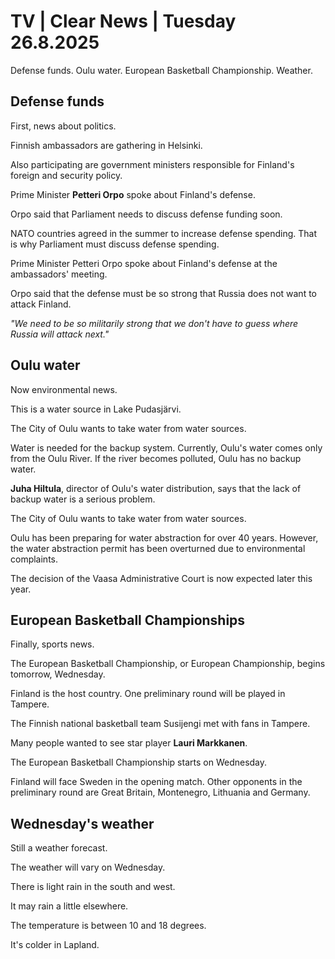 # TV | Clear News | Tuesday 26.8.2025

Defense funds. Oulu water. European Basketball Championship. Weather.

## Defense funds

First, news about politics.

Finnish ambassadors are gathering in Helsinki.

Also participating are government ministers responsible for Finland's foreign and security policy.

Prime Minister **Petteri Orpo** spoke about Finland's defense.

Orpo said that Parliament needs to discuss defense funding soon.

NATO countries agreed in the summer to increase defense spending. That is why Parliament must discuss defense spending.

Prime Minister Petteri Orpo spoke about Finland's defense at the ambassadors' meeting.

Orpo said that the defense must be so strong that Russia does not want to attack Finland.

*"We need to be so militarily strong that we don't have to guess where Russia will attack next."*

## Oulu water

Now environmental news.

This is a water source in Lake Pudasjärvi.

The City of Oulu wants to take water from water sources.

Water is needed for the backup system. Currently, Oulu's water comes only from the Oulu River. If the river becomes polluted, Oulu has no backup water.

**Juha Hiltula**, director of Oulu's water distribution, says that the lack of backup water is a serious problem.

The City of Oulu wants to take water from water sources.

Oulu has been preparing for water abstraction for over 40 years. However, the water abstraction permit has been overturned due to environmental complaints.

The decision of the Vaasa Administrative Court is now expected later this year.

## European Basketball Championships

Finally, sports news.

The European Basketball Championship, or European Championship, begins tomorrow, Wednesday.

Finland is the host country. One preliminary round will be played in Tampere.

The Finnish national basketball team Susijengi met with fans in Tampere.

Many people wanted to see star player **Lauri Markkanen**.

The European Basketball Championship starts on Wednesday.

Finland will face Sweden in the opening match.
Other opponents in the preliminary round are Great Britain, Montenegro, Lithuania and Germany.

## Wednesday's weather

Still a weather forecast.

The weather will vary on Wednesday.

There is light rain in the south and west.

It may rain a little elsewhere.

The temperature is between 10 and 18 degrees.

It's colder in Lapland.
